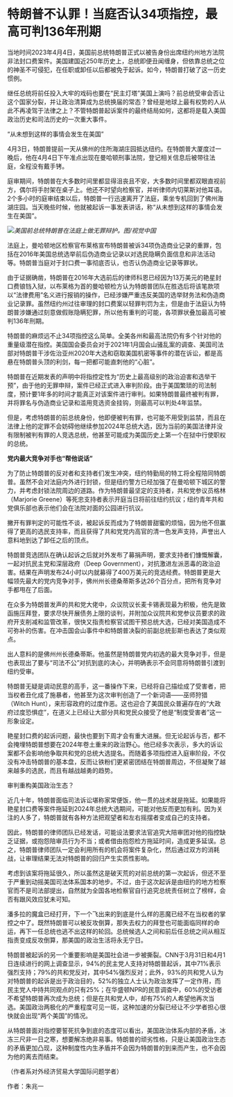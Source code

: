 # 特朗普不认罪！​当庭否认34项指控，最高可判136年刑期

当地时间2023年4月4日，美国前总统特朗普正式以被告身份出席纽约州地方法院非法封口费案件。美国建国近250年历史上，总统即便丑闻缠身，但依靠总统之位的神圣不可侵犯，在任职或卸任以后都被免于起诉。如今，特朗普打破了这一历史惯例。

继任总统将前任投入大牢的戏码也要在“民主灯塔”美国上演吗？前总统受审会否让这个国家分裂，并让政治清算成为总统换届的常态？曾经是地球上最有权势的人从此不再凌驾于法律之上？不管特朗普起诉案件的最终结局如何，这都将是载入美国政治历史和司法历史的一次重大事件。

“从未想到这样的事情会发生在美国”

4月3日，特朗普提前一天从佛州的住所海湖庄园抵达纽约。在特朗普大厦度过一晚后，他在4月4日下午准点出现在曼哈顿刑事法院，登记相关信息后被带往法庭，全程没有戴手铐。

庭审期间，特朗普在大多数时间里都显得沮丧且不安，大多数时间里都双眼直视前方，偶尔将手肘架在桌子上。他还不时望向检察官，并听律师内切莱斯对他耳语。2个多小时的庭审结束以后，特朗普一行迅速离开了法庭，乘坐专机回到了佛州海湖庄园。当天晚些时候，他就被起诉一事发表讲话，称“从未想到这样的事情会发生在美国”。

![](https://inews.gtimg.com/om_bt/OtoMkQ2ToFn-kaQq_6oOFTyOt68b31DMxvfswxHOf1rb4AA/1000)_美国前总统特朗普在法庭上做无罪辩护。图/视觉中国_

法庭上，曼哈顿地区检察官布莱格宣布特朗普被诉34项伪造商业记录的重罪，包括在2016年美国总统选举前后伪造商业记录以对选民隐瞒负面信息和非法活动等。特朗普当庭对于封口费一事彻底否认，也否认伪造商业记录等罪状。

由于证据确凿，特朗普在2016年大选前后的律师科恩已经因为13万美元的艳星封口费锒铛入狱，以布莱格为首的曼哈顿检方认为特朗普团队在胜选后将该笔款项以“法律费用”名义进行报销的操作，已经涉嫌严重违反美国的选举财务法和伪造商业记录罪。虽然纽约州过往审理的封口费案以轻罪判罚为主，但是由于法庭认为特朗普涉嫌通过刻意做假账隐瞒犯罪，所以他有重判的可能，各项罪状叠加最高可被判136年刑期。

特朗普的麻烦远不止34项指控这么简单。全美各州和最高法院仍有多个针对他的重量级潜在指控。美国国会委员会对于2021年1月国会山骚乱案的调查、美国司法部对特朗普干涉佐治亚州2020年大选和窃取美国机密等事件的潜在诉讼，都是高悬在特朗普头顶的利剑，每一把都可能直刺他的“心脏”。

特朗普在近期发表的声明中将指控定性为“历史上最高级别的政治迫害和选举干预”，由于他的无罪申辩，案件已经正式进入审判阶段。由于美国繁琐的司法制度，预计要1年多的时间才能真正对该案件进行审判。如果特朗普最终被判有罪，并将罪名与伪造商业记录和滥用竞选资金挂钩，则最高可以判处4年监禁。

但是，考虑特朗普的前总统身份，他即便被判有罪，也可能不用受到监禁，而且在法律上他的定罪不会妨碍他继续参加2024年总统大选，因为当前的美国法律并没有限制被判有罪的人竞选总统，他甚至可能成为美国历史上第一个在狱中行使职权的总统。

**党内最大竞争对手也“帮他说话”**

为了防止特朗普的反对者和支持者们发生冲突，纽约特勤局的特工将全程陪同特朗普。虽然不会对法庭内外进行封锁，但是纽约警方已经加强了在曼哈顿下城区的警力，并考虑封锁法院周边的道路。作为特朗普最坚定的支持者，共和党参议员格林（Marjorie
Greene）等死忠支持者表示开庭当日将前往纽约抗议；纽约青年共和党俱乐部也表示他们会在法院对面的公园进行抗议。

撇开有罪判定的可能性不谈，被起诉反而成为了特朗普甜蜜的烦恼，因为他不但赢得了更高的选民支持率，而且获得了共和党党内高官的清一色发声支持，声誉出人意料地到达了卸任之后的顶点。

特朗普竞选团队在确认起诉之后就对外发布了募捐声明，要求支持者们慷慨解囊，一起对抗民主党和深层政府（Deep
Government），对抗激进左派恶毒的政治迫害。结果在声明发布24小时以内就募得了400万美元的竞选经费。特朗普更是大幅领先最大的党内竞争对手，佛州州长德桑蒂斯多达26个百分点，把所有竞争对手都甩在了后面。

在众多为特朗普发声的共和党大佬中，众议院议长麦卡锡表现最为积极，他先是致函施压拜登，要求尽快开展债务上限的谈判，并附加众议院共和党参议员要求的政府开支削减和监管改革，很快又指责检察官试图干预总统大选，已经对美国造成不可弥补的伤害。在冲击国会山事件中和特朗普决裂的前副总统彭斯也表达了类似观点。

出人意料的是佛州州长德桑蒂斯。他虽然是特朗普党内初选的最大竞争对手，但是也表现出了要与“司法不公”对抗到底的决心，并明确表示不会同意将特朗普引渡到纽约受审。

特朗普无疑是调动民意的高手，这一番操作下来，已经将自己描绘成了受害者，把当权者丑化成了施暴者，他甚至为这次审判创造了一个新词语——巫师狩猎（Witch
Hunt），来形容政府的过度作恶。这也迎合了美国民众普遍存在的“大政府过度恐惧症”，在道义上已经让大部分共和党民众接受了他是“制度受害者”这一形象设定。

艳星封口费的起诉问题，最快也要到下周才会有重大进展。但无论起诉与否，都不会掩埋特朗普想要在2024年卷土重来的政治野心。他已经多次表示，多大的诉讼案都不会影响他争取共和党的总统大选提名。而随着多项指控进入庭审阶段，不仅没有冲击特朗普的基本盘，反而让铁粉们更紧密团结在特朗普周边，不但凝聚了越来越多的选民，而且有越战越勇的趋势。

审判重构美国政治生态？

近几十年，特朗普面临司法诉讼堪称家常便饭，他一贯的战术就是拖延。如果能将艳星封口费等案件拖延到2024年总统大选期间，可能对他反而更加有利。因为关注的人多了，特朗普就有各种方法把观望者和左右摇摆者变成自己的支持者。

因此，特朗普的律师团队已经发话，可能设法要求法官追究大陪审团对他的指控缺乏证据，或抱怨陪审员行为不当；或者借由抱怨检方拖延时间，造成更多延误。总之，特朗普律师团队一定会利用所有的机会将案件复杂化，然后通过双方的消耗战，让审理结果无法对特朗普的回归产生实质性影响。

考虑到该案将拖延很久，所以虽然这是破天荒的对前总统的第一次起诉，但还不至于严重到动摇美国司法体系国本的地步。不过，由于这次起诉是由纽约的地方检察官而不是司法部提出，自然就为全国各地检察官自行追究总统责任树立了榜样，会否有跟风效应犹未可知。

潘多拉的魔盒已经打开，下一个飞出来的到底是什么样的恶魔已经不在当权者的掌控之中了。既然特朗普可以被反攻倒算，那失去权力的拜登也可能面临同样的命运，再下一任总统也逃不出这样的轮回。总统候选人之间和前后任总统之间从相互指责变成反攻倒算，那美国的政治生活将永无宁日。

特朗普被起诉的另一个重要影响是美国社会进一步被撕裂。CNN于3月31日和4月1日连续进行的网上调查显示，94%的民主党人支持对特朗普起诉，其中71%表示强烈支持；79%的共和党反对，其中54%强烈反对；此外，93%的共和党人认为对特朗普的起诉是出于政治目的，52%的独立人士认为政治发挥了一定作用，而民主党人中持共同观点的只有25%；在华盛顿NPR的民意调查中，60%的受访者不希望特朗普再次成为总统；但是在共和党人中，却有75%的人希望他再次当选。美国政治两极化的严重程度可见一斑，这种加速的分裂已经让不少学者担心很快就会出现“两个美国”的情况。

从特朗普面对指控要誓死抗争到底的态度可以看出，美国政治体系内部的矛盾，冰冻三尺非一日之寒，想要解冻绝非易事。特朗普的顽劣性格，只是让美国政治生态的矛盾更加凸现，这种制度性内生矛盾并不会因为特朗普的到来而产生，也不会因为他的离去而结束。

（作者系对外经济贸易大学国际问题学者）

作者：朱兆一


